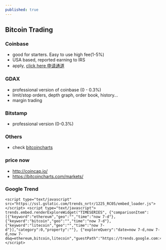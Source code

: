 ```yaml
---
published: true
---
```

## Bitcoin Trading

### Coinbase
 - good for starters. Easy to use high fee(1-5%)
 - USA based, reported earning to IRS
 - apply, [click here 申请通道](https://www.coinbase.com/join/5a20017f6a660b01a7df57cb)
 

### GDAX
 - professional version of coinbase (0 - 0.3%)
 - limit/stop orders, depth graph, order book, history...
 - margin trading
 
 
### Bitstamp
 - professional version (0-0.3%)
 
 
### Others
 - check [bitcoincharts](https://bitcoincharts.com/)
 
 
 
### price now
 - http://coincap.io/
 - https://bitcoincharts.com/markets/



### Google Trend
	<script type="text/javascript" src="https://ssl.gstatic.com/trends_nrtr/1225_RC05/embed_loader.js"></script> <script type="text/javascript"> trends.embed.renderExploreWidget("TIMESERIES", {"comparisonItem":[{"keyword":"ethereum","geo":"","time":"now 7-d"},{"keyword":"bitcoin","geo":"","time":"now 7-d"},{"keyword":"litecoin","geo":"","time":"now 7-d"}],"category":0,"property":""}, {"exploreQuery":"date=now 7-d,now 7-d,now 7-d&q=ethereum,bitcoin,litecoin","guestPath":"https://trends.google.com:443/trends/embed/"}); </script> 
    
    

